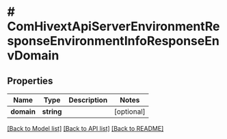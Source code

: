 # # ComHivextApiServerEnvironmentResponseEnvironmentInfoResponseEnvDomain

## Properties

Name | Type | Description | Notes
------------ | ------------- | ------------- | -------------
**domain** | **string** |  | [optional]

[[Back to Model list]](../../README.md#models) [[Back to API list]](../../README.md#endpoints) [[Back to README]](../../README.md)
